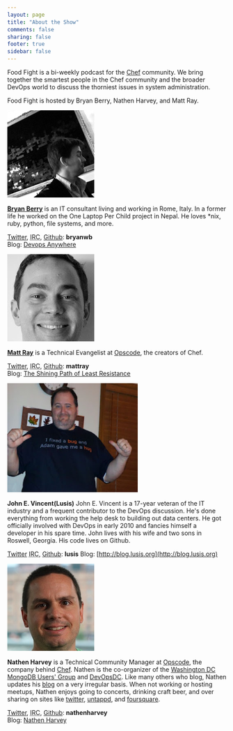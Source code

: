 ```yaml
---
layout: page
title: "About the Show"
comments: false
sharing: false
footer: true
sidebar: false
---
```


Food Fight is a bi-weekly podcast for the [Chef][opscodewiki] community. We bring together the smartest people in the Chef community and the broader DevOps world to discuss the thorniest issues in system administration. 

Food Fight is hosted by Bryan Berry, Nathen Harvey, and Matt Ray. 

<p class="clearboth">
    <img class="floatleft" src="/images/bryan.jpg" alt="A photograph of Bryan Berry."/>
</p>

**[Bryan Berry](https://plus.google.com/106664679333642993534/posts?hl=en)** is an IT consultant living and working in Rome, Italy. In a former life he worked on the One Laptop Per Child project in Nepal. He loves *nix, ruby, python, file systems, and more.

[Twitter](https://twitter.com/#!/bryanwb), <abbr title="Internet Relay Chat">IRC</abbr>, [Github](https://github.com/bryanwb): **bryanwb**  
Blog: [Devops Anywhere](http://devopsanywhere.blogspot.com/) 

<p class="clearboth">
    <img class="floatleft" src="/images/matt.jpg" alt="A photograph of Matt Ray." />
</p>

**[Matt Ray](https://plus.google.com/u/0/116714115351408264605/posts)** is a Technical Evangelist at [Opscode][opscode], the creators of Chef.

[Twitter](https://twitter.com/#!/mattray), <abbr title="Internet Relay Chat">IRC</abbr>, [Github](https://github.com/mattray): **mattray**  
Blog: [The Shining Path of Least Resistance](http://www.leastresistance.net/)



<p class="clearboth">
    <img class="floatleft" src="/images/lusis.jpg" alt="A photograph of John E. Vincent." width="300px" height="250px" />
</p>

**John E. Vincent(Lusis)**  John E. Vincent is a 17-year veteran of the IT industry and a frequent contributor to the DevOps discussion. He's done everything from working the help desk to building out data centers. He got officially involved with DevOps in early 2010 and fancies himself a developer in his spare time. John lives with his wife and two sons in Roswell, Georgia. His code lives on Github. </p>
[Twitter](https://twitter.com/#!/lusis) <abbr title="Internet Relay Chat">IRC</abbr>, [Github](https://github.com/lusis): **lusis**
Blog: [http://blog.lusis.org](http://blog.lusis.org)


<p class="clearboth">
    <img class="floatleft" src="/images/nathen.jpg" alt="A photograph of Nathen Harvey." />
</p>

**Nathen Harvey** is a Technical Community Manager at [Opscode](http://www.opscode.com), the company behind [Chef](http://www.opscode.com/chef/). Nathen is the co-organizer of the [Washington DC MongoDB Users' Group](http://www.meetup.com/Washington-DC-MongoDB-Users-Group/) and [DevOpsDC](http://www.meetup.com/DevOpsDC/).  Like many others who blog, Nathen updates his [blog](http://nathenharvey.com) on a very irregular basis.  When not working or hosting meetups, Nathen enjoys going to concerts, drinking craft beer, and over sharing on sites like [twitter](http://twitter.com/nathenharvey), [untappd](http://untappd.com/user/nathenharvey), and [foursquare](https://foursquare.com/nathenharvey).

[Twitter](https://twitter.com/#!/nathenharvey), <abbr title="Internet Relay Chat">IRC</abbr>, [Github](https://github.com/nathenharvey): **nathenharvey**  
Blog: [Nathen Harvey](http://nathenharvey.com/)

[opscodewiki]: http://wiki.opscode.com/  
[opscode]: http://www.opscode.com/
